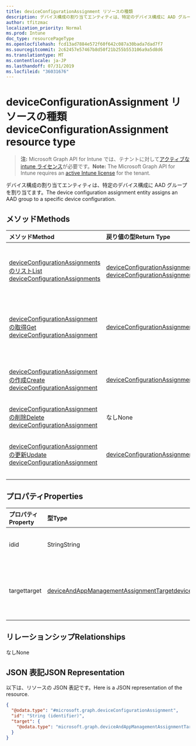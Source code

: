 ```yaml
---
title: deviceConfigurationAssignment リソースの種類
description: デバイス構成の割り当てエンティティは、特定のデバイス構成に AAD グループを割り当てます。
author: tfitzmac
localization_priority: Normal
ms.prod: Intune
doc_type: resourcePageType
ms.openlocfilehash: fcd13ad7884e572f60f642c087a30bada7dad7f7
ms.sourcegitcommit: 2c62457e57467b8d50f21b255b553106a9a5d8d6
ms.translationtype: MT
ms.contentlocale: ja-JP
ms.lasthandoff: 07/31/2019
ms.locfileid: "36031676"
---
```

# <a name="deviceconfigurationassignment-resource-type"></a><span data-ttu-id="b8ad5-103">deviceConfigurationAssignment リソースの種類</span><span class="sxs-lookup"><span data-stu-id="b8ad5-103">deviceConfigurationAssignment resource type</span></span>

> <span data-ttu-id="b8ad5-104">**注:** Microsoft Graph API for Intune では、テナントに対して[アクティブな intune ライセンス](https://go.microsoft.com/fwlink/?linkid=839381)が必要です。</span><span class="sxs-lookup"><span data-stu-id="b8ad5-104">**Note:** The Microsoft Graph API for Intune requires an [active Intune license](https://go.microsoft.com/fwlink/?linkid=839381) for the tenant.</span></span>

<span data-ttu-id="b8ad5-105">デバイス構成の割り当てエンティティは、特定のデバイス構成に AAD グループを割り当てます。</span><span class="sxs-lookup"><span data-stu-id="b8ad5-105">The device configuration assignment entity assigns an AAD group to a specific device configuration.</span></span>

## <a name="methods"></a><span data-ttu-id="b8ad5-106">メソッド</span><span class="sxs-lookup"><span data-stu-id="b8ad5-106">Methods</span></span>
|<span data-ttu-id="b8ad5-107">メソッド</span><span class="sxs-lookup"><span data-stu-id="b8ad5-107">Method</span></span>|<span data-ttu-id="b8ad5-108">戻り値の型</span><span class="sxs-lookup"><span data-stu-id="b8ad5-108">Return Type</span></span>|<span data-ttu-id="b8ad5-109">説明</span><span class="sxs-lookup"><span data-stu-id="b8ad5-109">Description</span></span>|
|:---|:---|:---|
|[<span data-ttu-id="b8ad5-110">deviceConfigurationAssignments のリスト</span><span class="sxs-lookup"><span data-stu-id="b8ad5-110">List deviceConfigurationAssignments</span></span>](../api/intune-deviceconfig-deviceconfigurationassignment-list.md)|<span data-ttu-id="b8ad5-111">[deviceConfigurationAssignment](../resources/intune-deviceconfig-deviceconfigurationassignment.md) コレクション</span><span class="sxs-lookup"><span data-stu-id="b8ad5-111">[deviceConfigurationAssignment](../resources/intune-deviceconfig-deviceconfigurationassignment.md) collection</span></span>|<span data-ttu-id="b8ad5-112">[deviceConfigurationAssignment](../resources/intune-deviceconfig-deviceconfigurationassignment.md) オブジェクトのプロパティとリレーションシップをリストします。</span><span class="sxs-lookup"><span data-stu-id="b8ad5-112">List properties and relationships of the [deviceConfigurationAssignment](../resources/intune-deviceconfig-deviceconfigurationassignment.md) objects.</span></span>|
|[<span data-ttu-id="b8ad5-113">deviceConfigurationAssignment の取得</span><span class="sxs-lookup"><span data-stu-id="b8ad5-113">Get deviceConfigurationAssignment</span></span>](../api/intune-deviceconfig-deviceconfigurationassignment-get.md)|[<span data-ttu-id="b8ad5-114">deviceConfigurationAssignment</span><span class="sxs-lookup"><span data-stu-id="b8ad5-114">deviceConfigurationAssignment</span></span>](../resources/intune-deviceconfig-deviceconfigurationassignment.md)|<span data-ttu-id="b8ad5-115">[deviceConfigurationAssignment](../resources/intune-deviceconfig-deviceconfigurationassignment.md) オブジェクトのプロパティとリレーションシップを読み取ります。</span><span class="sxs-lookup"><span data-stu-id="b8ad5-115">Read properties and relationships of the [deviceConfigurationAssignment](../resources/intune-deviceconfig-deviceconfigurationassignment.md) object.</span></span>|
|[<span data-ttu-id="b8ad5-116">deviceConfigurationAssignment の作成</span><span class="sxs-lookup"><span data-stu-id="b8ad5-116">Create deviceConfigurationAssignment</span></span>](../api/intune-deviceconfig-deviceconfigurationassignment-create.md)|[<span data-ttu-id="b8ad5-117">deviceConfigurationAssignment</span><span class="sxs-lookup"><span data-stu-id="b8ad5-117">deviceConfigurationAssignment</span></span>](../resources/intune-deviceconfig-deviceconfigurationassignment.md)|<span data-ttu-id="b8ad5-118">新しい [deviceConfigurationAssignment](../resources/intune-deviceconfig-deviceconfigurationassignment.md) オブジェクトを作成します。</span><span class="sxs-lookup"><span data-stu-id="b8ad5-118">Create a new [deviceConfigurationAssignment](../resources/intune-deviceconfig-deviceconfigurationassignment.md) object.</span></span>|
|[<span data-ttu-id="b8ad5-119">deviceConfigurationAssignment の削除</span><span class="sxs-lookup"><span data-stu-id="b8ad5-119">Delete deviceConfigurationAssignment</span></span>](../api/intune-deviceconfig-deviceconfigurationassignment-delete.md)|<span data-ttu-id="b8ad5-120">なし</span><span class="sxs-lookup"><span data-stu-id="b8ad5-120">None</span></span>|<span data-ttu-id="b8ad5-121">[deviceConfigurationAssignment](../resources/intune-deviceconfig-deviceconfigurationassignment.md) を削除します。</span><span class="sxs-lookup"><span data-stu-id="b8ad5-121">Deletes a [deviceConfigurationAssignment](../resources/intune-deviceconfig-deviceconfigurationassignment.md).</span></span>|
|[<span data-ttu-id="b8ad5-122">deviceConfigurationAssignment の更新</span><span class="sxs-lookup"><span data-stu-id="b8ad5-122">Update deviceConfigurationAssignment</span></span>](../api/intune-deviceconfig-deviceconfigurationassignment-update.md)|[<span data-ttu-id="b8ad5-123">deviceConfigurationAssignment</span><span class="sxs-lookup"><span data-stu-id="b8ad5-123">deviceConfigurationAssignment</span></span>](../resources/intune-deviceconfig-deviceconfigurationassignment.md)|<span data-ttu-id="b8ad5-124">[deviceConfigurationAssignment](../resources/intune-deviceconfig-deviceconfigurationassignment.md) オブジェクトのプロパティを更新します。</span><span class="sxs-lookup"><span data-stu-id="b8ad5-124">Update the properties of a [deviceConfigurationAssignment](../resources/intune-deviceconfig-deviceconfigurationassignment.md) object.</span></span>|

## <a name="properties"></a><span data-ttu-id="b8ad5-125">プロパティ</span><span class="sxs-lookup"><span data-stu-id="b8ad5-125">Properties</span></span>
|<span data-ttu-id="b8ad5-126">プロパティ</span><span class="sxs-lookup"><span data-stu-id="b8ad5-126">Property</span></span>|<span data-ttu-id="b8ad5-127">型</span><span class="sxs-lookup"><span data-stu-id="b8ad5-127">Type</span></span>|<span data-ttu-id="b8ad5-128">説明</span><span class="sxs-lookup"><span data-stu-id="b8ad5-128">Description</span></span>|
|:---|:---|:---|
|<span data-ttu-id="b8ad5-129">id</span><span class="sxs-lookup"><span data-stu-id="b8ad5-129">id</span></span>|<span data-ttu-id="b8ad5-130">String</span><span class="sxs-lookup"><span data-stu-id="b8ad5-130">String</span></span>|<span data-ttu-id="b8ad5-131">割り当てのキー。</span><span class="sxs-lookup"><span data-stu-id="b8ad5-131">The key of the assignment.</span></span>|
|<span data-ttu-id="b8ad5-132">target</span><span class="sxs-lookup"><span data-stu-id="b8ad5-132">target</span></span>|[<span data-ttu-id="b8ad5-133">deviceAndAppManagementAssignmentTarget</span><span class="sxs-lookup"><span data-stu-id="b8ad5-133">deviceAndAppManagementAssignmentTarget</span></span>](../resources/intune-shared-deviceandappmanagementassignmenttarget.md)|<span data-ttu-id="b8ad5-134">デバイス構成の割り当て先です。</span><span class="sxs-lookup"><span data-stu-id="b8ad5-134">The assignment target for the device configuration.</span></span>|

## <a name="relationships"></a><span data-ttu-id="b8ad5-135">リレーションシップ</span><span class="sxs-lookup"><span data-stu-id="b8ad5-135">Relationships</span></span>
<span data-ttu-id="b8ad5-136">なし</span><span class="sxs-lookup"><span data-stu-id="b8ad5-136">None</span></span>

## <a name="json-representation"></a><span data-ttu-id="b8ad5-137">JSON 表記</span><span class="sxs-lookup"><span data-stu-id="b8ad5-137">JSON Representation</span></span>
<span data-ttu-id="b8ad5-138">以下は、リソースの JSON 表記です。</span><span class="sxs-lookup"><span data-stu-id="b8ad5-138">Here is a JSON representation of the resource.</span></span>
<!-- {
  "blockType": "resource",
  "keyProperty": "id",
  "@odata.type": "microsoft.graph.deviceConfigurationAssignment"
}
-->
``` json
{
  "@odata.type": "#microsoft.graph.deviceConfigurationAssignment",
  "id": "String (identifier)",
  "target": {
    "@odata.type": "microsoft.graph.deviceAndAppManagementAssignmentTarget"
  }
}
```




